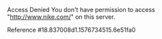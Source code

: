 Access Denied You don't have permission to access "http://www.nike.com/" on this server.

Reference #18.837008d1.1576734515.6e51fa0